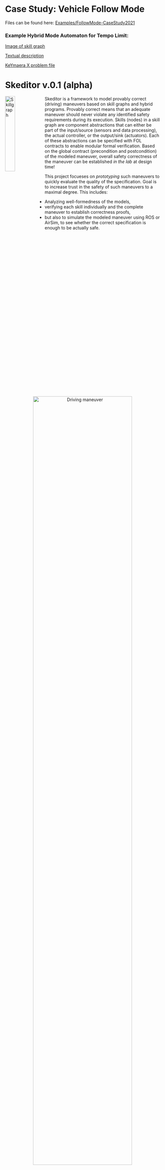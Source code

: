 # Case Study: Vehicle Follow Mode

Files can be found here: [Examples/FollowMode-CaseStudy2021](https://github.com/AlexanderKnueppel/Skeditor/blob/develop/Plugins/de.tubs.skeditor.examples/skeditor_examples/FollowMode-CaseStudy2021)

### Example Hybrid Mode Automaton for Tempo Limit:

[Image of skill graph](https://github.com/AlexanderKnueppel/Skeditor/blob/develop/Plugins/de.tubs.skeditor.examples/skeditor_examples/FollowMode-CaseStudy2021/src/graphs/ControlLong-G1.png)

[Textual description](https://github.com/AlexanderKnueppel/Skeditor/blob/develop/Plugins/de.tubs.skeditor.examples/skeditor_examples/FollowMode-CaseStudy2021/src/SL-programs/Example_TempoLimit-G1.txt)

[KeYmaera X problem file](https://github.com/AlexanderKnueppel/Skeditor/blob/develop/Plugins/de.tubs.skeditor.examples/skeditor_examples/FollowMode-CaseStudy2021/src/Monolithic-Maneuvers-DL/ControlLong-G1-TempoLimit-Monolithic.kyx)

# Skeditor v.0.1 (alpha)

<img align="left" alt="Skillgraph" src="/skillgraph.png" width="25%">

Skeditor is a framework to model provably correct (driving) maneuvers based on skill graphs and hybrid programs. Provably correct means that an adequate maneuver should never violate any identified safety requirements during its execution.
Skills (nodes) in a skill graph are component abstractions that can either be part of the input/source (sensors and data processing), the actual controller, or the output/sink (actuators).
Each of these abstractions can be specified with FOL contracts to enable modular formal verification. Based on the global contract (precondition and postcondition) of the modeled maneuver, overall safety correctness of the maneuver can be established  _in the lab_ at design time! 

This project focueses on _prototyping_ such maneuvers to quickly evaluate the quality of the specification. Goal is to increase trust in the safety of such maneuvers to a maximal degree. This includes:
* Analyzing well-formedness of the models,
* verifying each skill individually and the complete maneuver to establish correctness proofs,
* but also to simulate the modeled maneuver using ROS or AirSim, to see whether the correct specification is enough to be actually safe.

<p align="center">
<img alt="Driving maneuver" src="/maneuver.png" width="80%">
</p>

Due to their compositional nature, skills and verification results can be reused accross driving maneuvers, making them good candidates for integrating them into a development process.

## Getting Started

Skeditor is a set of Eclipse-Plugins based on graphiti and EMF. **(tbd)**

## Publications

- **Skill-based Verification of Cyber-Physical Systems**  
Alexander Knüppel, Inga Jatzkowski, Marcus Nolte, Thomas Thüm, Tobias Runge, and Ina Schaefer
Fundamental Approaches to Software Engineering (FASE). Springer, 2020.
[[pdf](https://link.springer.com/chapter/10.1007/978-3-030-45234-6_10)]
- **A Maneuver-Centric Formal Engineering Approach for Cyber-Physical Systems**  
Alexander Kittelmann (formerly Knüppel)
PhD Dissertation, TU Braunschweig, 2022.
[[pdf](https://leopard.tu-braunschweig.de/receive/dbbs_mods_00070632)]
